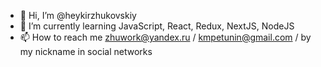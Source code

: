 - 👋 Hi, I’m @heykirzhukovskiy
- 🌱 I’m currently learning JavaScript, React, Redux, NextJS, NodeJS
- 📫 How to reach me zhuwork@yandex.ru / kmpetunin@gmail.com / by my nickname in social networks
